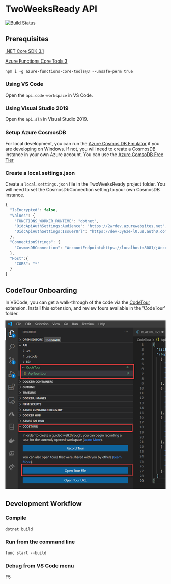 # TwoWeeksReady API

[![Build Status](https://github.com/HTBox/TwoWeeksReady/workflows/Api%20CI%2FCD/badge.svg)](https://github.com/HTBox/TwoWeeksReady/actions?query=workflow%3A"Api+CI%2FCD")

## Prerequisites

[.NET Core SDK 3.1](https://dotnet.microsoft.com/download)

[Azure Functions Core Tools 3](https://docs.microsoft.com/en-us/azure/azure-functions/functions-run-local?tabs=windows%2Ccsharp%2Cbash#install-the-azure-functions-core-tools)

  `npm i -g azure-functions-core-tools@3 --unsafe-perm true`

### Using VS Code
Open the `api.code-workspace` in VS Code.

### Using Visual Studio 2019
Open the `api.sln` in Visual Studio 2019.


### Setup Azure CosmosDB
For local development, you can run the [Azure Cosmos DB Emulator](https://docs.microsoft.com/azure/cosmos-db/local-emulator) if you are developing on Windows. If not, you will need to create a CosmosDB instance in your own Azure account. You can use the [Azure ComsoDB Free Tier](https://docs.microsoft.com/azure/cosmos-db/optimize-dev-test#azure-cosmos-db-free-tier)

### Create a local.settings.json

Create a `local.settings.json` file in the TwoWeeksReady project folder. You will need to set the CosmosDbConnection setting to your own CosmosDB instance.

```Javascript
{
  "IsEncrypted": false,
  "Values": {
    "FUNCTIONS_WORKER_RUNTIME": "dotnet",
    "OidcApiAuthSettings:Audience": "https://2wrdev.azurewebsites.net",
    "OidcApiAuthSettings:IssuerUrl": "https://dev-3y6ze-l0.us.auth0.com/"
  },
  "ConnectionStrings": {
    "CosmosDBConnection": "AccountEndpoint=https://localhost:8081/;AccountKey=YOURLOCALACCOUNTKEY"
  },
  "Host":{
    "CORS": "*"
  }
}
```

## CodeTour Onboarding

In VSCode, you can get a walk-through of the code via the [CodeTour](https://marketplace.visualstudio.com/items?itemName=vsls-contrib.codetour) extension. Install this extension, and review tours available in the 'CodeTour' folder.

![CodeTour API file and panel with the Open tour file selected.](../assets/images/codetour_api.png "CodeTour panel")

## Development Workflow

### Compile

``` console
dotnet build
```

### Run from the command line

``` console
func start --build
```

### Debug from VS Code menu

F5

